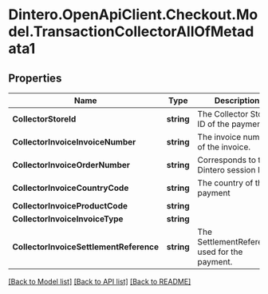 # Dintero.OpenApiClient.Checkout.Model.TransactionCollectorAllOfMetadata1

## Properties

Name | Type | Description | Notes
------------ | ------------- | ------------- | -------------
**CollectorStoreId** | **string** | The Collector Store ID of the payment | [optional] 
**CollectorInvoiceInvoiceNumber** | **string** | The invoice number of the invoice. | [optional] 
**CollectorInvoiceOrderNumber** | **string** | Corresponds to the Dintero session ID | [optional] 
**CollectorInvoiceCountryCode** | **string** | The country of the payment | [optional] 
**CollectorInvoiceProductCode** | **string** |  | [optional] 
**CollectorInvoiceInvoiceType** | **string** |  | [optional] 
**CollectorInvoiceSettlementReference** | **string** | The SettlementReference used for the payment. | [optional] 

[[Back to Model list]](../README.md#documentation-for-models) [[Back to API list]](../README.md#documentation-for-api-endpoints) [[Back to README]](../README.md)

